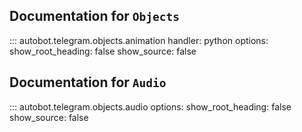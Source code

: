 ## **Documentation for `Objects`**

::: autobot.telegram.objects.animation
    handler: python
    options:
      show_root_heading: false
      show_source: false

## **Documentation for `Audio`**

::: autobot.telegram.objects.audio
    options:
        show_root_heading: false
        show_source: false
